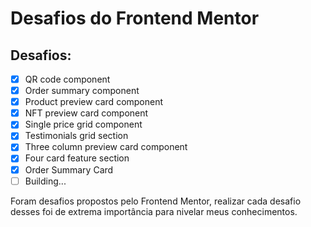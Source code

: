 # Desafios do Frontend Mentor

## Desafios:

- [x] QR code component 
- [x] Order summary component 
- [X] Product preview card component
- [X] NFT preview card component 
- [X] Single price grid component
- [X] Testimonials grid section 
- [X] Three column preview card component
- [X] Four card feature section
- [X] Order Summary Card
- [ ] Building...

Foram desafios propostos pelo Frontend Mentor, realizar cada desafio desses foi de extrema importância para nivelar meus conhecimentos.
